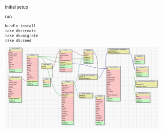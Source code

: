 Initial setup

run
```
bundle install
rake db:create
rake db:migrate
rake db:seed
```

![ Database model](090414_Weintervene2.png)
